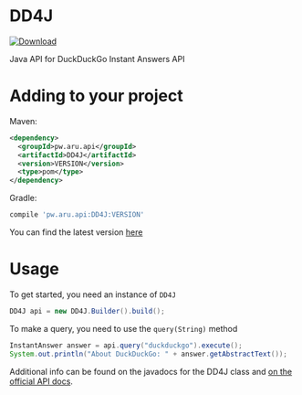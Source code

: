 # DD4J
[ ![Download](https://api.bintray.com/packages/adriantodt/maven/DD4J/images/download.svg) ](https://bintray.com/adriantodt/maven/DD4J/_latestVersion)

Java API for DuckDuckGo Instant Answers API

# Adding to your project

Maven:
```xml
<dependency>
  <groupId>pw.aru.api</groupId>
  <artifactId>DD4J</artifactId>
  <version>VERSION</version>
  <type>pom</type>
</dependency>
```
Gradle:
```gradle
compile 'pw.aru.api:DD4J:VERSION'
```

You can find the latest version [here](https://bintray.com/adriantodt/maven/DD4J)

# Usage

To get started, you need an instance of `DD4J`
```java
DD4J api = new DD4J.Builder().build();
```

To make a query, you need to use the `query(String)` method

```java
InstantAnswer answer = api.query("duckduckgo").execute();
System.out.println("About DuckDuckGo: " + answer.getAbstractText());
```


Additional info can be found on the javadocs for the DD4J class and [on the official API docs](https://duckduckgo.com/api).
